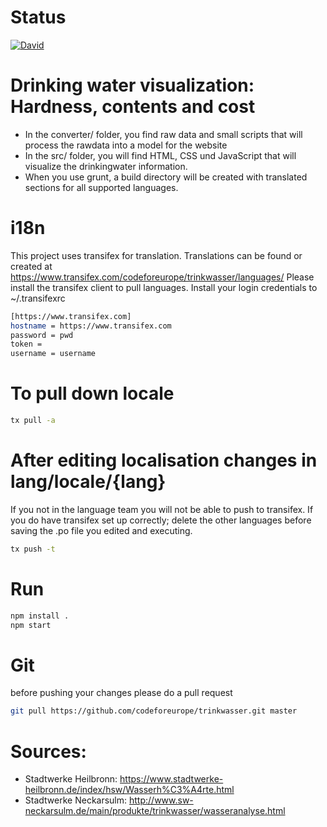 # Status
[![David](https://david-dm.org/codeforeurope/trinkwasser.svg)](https://david-dm.org/codeforeurope/trinkwasser)

# Drinking water visualization: Hardness, contents and cost

* In the converter/ folder, you find raw data and small scripts that will process the rawdata into a model for the website
* In the src/ folder, you will find HTML, CSS und JavaScript that will visualize the drinkingwater information.
* When you use grunt, a build directory will be created with translated sections for all supported languages.

# i18n

This project uses transifex for translation. Translations can be found or created at https://www.transifex.com/codeforeurope/trinkwasser/languages/
Please install the transifex client to pull languages.
Install your login credentials to ~/.transifexrc

```bash
[https://www.transifex.com]
hostname = https://www.transifex.com
password = pwd
token =
username = username
```

# To pull down locale

```bash
tx pull -a
```

# After editing localisation changes in lang/locale/{lang}

If you not in the language team you will not be able to push to transifex. If you do have transifex set up correctly; delete the other languages before saving the .po file you edited and executing.

```bash
tx push -t
```

# Run

```bash
npm install .
npm start
```

# Git 

before pushing your changes please do a pull request

```bash
git pull https://github.com/codeforeurope/trinkwasser.git master
```

# Sources:

* Stadtwerke Heilbronn: https://www.stadtwerke-heilbronn.de/index/hsw/Wasserh%C3%A4rte.html
* Stadtwerke Neckarsulm: http://www.sw-neckarsulm.de/main/produkte/trinkwasser/wasseranalyse.html
